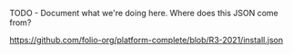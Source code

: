 TODO - Document what we're doing here. Where does this JSON come from?

https://github.com/folio-org/platform-complete/blob/R3-2021/install.json
